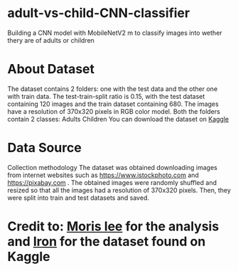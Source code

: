 # adult-vs-child-CNN-classifier
Building a CNN model with MobileNetV2 m to classify images into wether thery are of adults or children

# About Dataset
The dataset contains 2 folders: one with the test data and the other one with train data.
The test-train-split ratio is 0.15, with the test dataset containing 120 images and the train dataset containing 680.
The images have a resolution of 370x320 pixels in RGB color model.
Both the folders contain 2 classes:
Adults
Children
You can download the dataset on [Kaggle](https://www.kaggle.com/datasets/die9origephit/children-vs-adults-images/download?datasetVersionNumber=1)

# Data Source
Collection methodology
The dataset was obtained downloading images from internet websites such as https://www.istockphoto.com and https://pixabay.com .
The obtained images were randomly shuffled and resized so that all the images had a resolution of 370x320 pixels.
Then, they were split into train and test datasets and saved.

# Credit to: [Moris lee](http://www.morris-lee.com/) for the analysis and [Iron](https://www.kaggle.com/die9origephit) for the dataset found on Kaggle 
